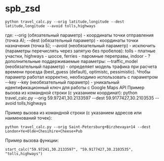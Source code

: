# spb_zsd

	python travel_calс.py --orig latitude,longitude --dest latitude,longitude --avoid tolls,highways 
где:
	--orig (обязательный параметр) - координаты точки отправления (точка А);
	--dest (обязательный параметр) - координаты точки назначения (точка Б);
	--avoid (необязательный параметр) - исключить (параметры перечислять через запятую без пробелов): tolls - платные участки, highways - шоссе, ferries - паромные переправы, indoor - ?
дополнительные поддерживаемые параметры:
	--traffic_model (необязательный параметр) - определяет модель трафика при расчета времени проезда (best_guess (default), optimistc, pessimistic). Чтобы параметр работал корректно, необходимо использовать с параметром --key
	--key (необязательный параметр) - уникальный идентификационный ключ для работы с Google Maps API
	Пример вызова из командной строки (с указанием координат):
	python travel_calc.py --orig 59.97241,30.2133597 --dest 59.9177427,30.2103535 --avoid tolls,highways

Пример вызова из командной строки (с указанием адресов или наименований точек):

	python travel_calc.py --orig Saint-Petersburg+Birzhevaya+14 --dest London+Ye+Olde+Chesihire+Cheese+Pub

Пример вызова функции:

	start_calc("59.97241,30.2133597", "59.9177427,30.2103535", "tolls,highways")